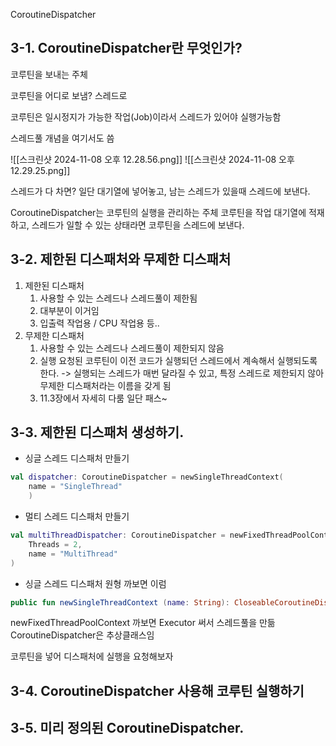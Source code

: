 
CoroutineDispatcher
## 3-1. CoroutineDispatcher란 무엇인가?
코루틴을 보내는 주체

코루틴을 어디로 보냄? 스레드로

코루틴은 일시정지가 가능한 작업(Job)이라서 스레드가 있어야 실행가능함

스레드풀 개념을 여기서도 씀

![[스크린샷 2024-11-08 오후 12.28.56.png]]
![[스크린샷 2024-11-08 오후 12.29.25.png]]

스레드가 다 차면? 일단 대기열에 넣어놓고, 남는 스레드가 있을때 스레드에 보낸다.

CoroutineDispatcher는 코루틴의 실행을 관리하는 주체
 코루틴을 작업 대기열에 적재하고, 스레드가 일할 수 있는 상태라면 코루틴을 스레드에 보낸다. 
## 3-2. 제한된 디스패처와 무제한 디스패처 
1. 제한된 디스패처
	1. 사용할 수 있는 스레드나 스레드풀이 제한됨
	2. 대부분이 이거임
	3. 입출력 작업용 / CPU 작업용 등..
2. 무제한 디스패처
	1. 사용할 수 있는 스레드나 스레드풀이 제한되지 않음
	2. 실행 요청된 코루틴이 이전 코드가 실행되던 스레드에서 계속해서 실행되도록 한다.
		-> 실행되는 스레드가 매번 달라질 수 있고, 특정 스레드로 제한되지 않아 무제한 디스패처라는 이름을 갖게 됨
	3. 11.3장에서 자세히 다룸 일단 패스~

## 3-3. 제한된 디스패처 생성하기.

- 싱글 스레드 디스패처 만들기
```kotlin
val dispatcher: CoroutineDispatcher = newSingleThreadContext(
	name = "SingleThread"
	)
```
- 멀티 스레드 디스패처 만들기
```kotlin
val multiThreadDispatcher: CoroutineDispatcher = newFixedThreadPoolContext(
	Threads = 2,
	name = "MultiThread"
)
```
- 싱글 스레드 디스패처 원형 까보면 이럼
```kotlin
public fun newSingleThreadContext (name: String): CloseableCoroutineDispatcher = newFixedThreadPoolContext (1, name)
```

newFixedThreadPoolContext 까보면 Executor 써서 스레드풀을 만듦
CoroutineDispatcher은 추상클래스임 

코루틴을 넣어 디스패처에 실행을 요청해보자

## 3-4. CoroutineDispatcher 사용해 코루틴 실행하기

## 3-5. 미리 정의된 CoroutineDispatcher.